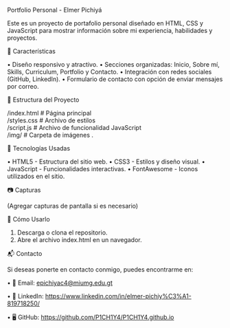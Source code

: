 Portfolio Personal - Elmer Pichiyá

Este es un proyecto de portafolio personal diseñado en HTML, CSS y JavaScript para mostrar información sobre mi experiencia, habilidades y proyectos.

📌 Características

•	Diseño responsivo y atractivo.
•	Secciones organizadas: Inicio, Sobre mí, Skills, Curriculum, Portfolio y Contacto.
•	Integración con redes sociales (GitHub, LinkedIn).
•	Formulario de contacto con opción de enviar mensajes por correo.

📁 Estructura del Proyecto

/index.html          	# Página principal  
/styles.css         	# Archivo de estilos  
/script.js         	# Archivo de funcionalidad JavaScript  
/img/              	# Carpeta de imágenes .

🚀 Tecnologías Usadas

•	HTML5 - Estructura del sitio web.
•	CSS3 - Estilos y diseño visual.
•	JavaScript - Funcionalidades interactivas.
•	FontAwesome - Iconos utilizados en el sitio.

📷 Capturas

(Agregar capturas de pantalla si es necesario)

📌 Cómo Usarlo

1.	Descarga o clona el repositorio.
2.	Abre el archivo index.html en un navegador.
   
📬 Contacto

Si deseas ponerte en contacto conmigo, puedes encontrarme en:

•	📧 Email: epichiyac4@miumg.edu.gt

•	🔗 LinkedIn: https://www.linkedin.com/in/elmer-pichiy%C3%A1-819718250/

•	🖥️ GitHub: https://github.com/P1CH1Y4/P1CH1Y4.github.io
